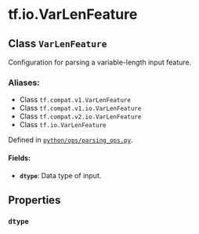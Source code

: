 <div itemscope itemtype="http://developers.google.com/ReferenceObject">
<meta itemprop="name" content="tf.io.VarLenFeature" />
<meta itemprop="path" content="Stable" />
<meta itemprop="property" content="dtype"/>
</div>

# tf.io.VarLenFeature

## Class `VarLenFeature`

Configuration for parsing a variable-length input feature.



### Aliases:

* Class `tf.compat.v1.VarLenFeature`
* Class `tf.compat.v1.io.VarLenFeature`
* Class `tf.compat.v2.io.VarLenFeature`
* Class `tf.io.VarLenFeature`



Defined in [`python/ops/parsing_ops.py`](/code/stable/tensorflow/python/ops/parsing_ops.py).

<!-- Placeholder for "Used in" -->


#### Fields:


* <b>`dtype`</b>: Data type of input.

## Properties

<h3 id="dtype"><code>dtype</code></h3>






